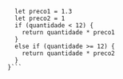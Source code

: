 ```function calculaPrecoTotal(quantidade) {
  let preco1 = 1.3 
  let preco2 = 1 
  if (quantidade < 12) {
    return quantidade * preco1
  }
  else if (quantidade >= 12) {
    return quantidade * preco2
  }  
}```